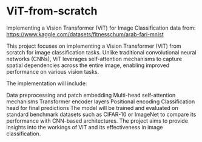 # ViT-from-scratch
Implementing a Vision Transformer (ViT) for Image Classification
data from: https://www.kaggle.com/datasets/fitnesschum/arab-fari-mnist

This project focuses on implementing a Vision Transformer (ViT) from scratch for image classification tasks. Unlike traditional convolutional neural networks (CNNs), ViT leverages self-attention mechanisms to capture spatial dependencies across the entire image, enabling improved performance on various vision tasks.

The implementation will include:

Data preprocessing and patch embedding
Multi-head self-attention mechanisms
Transformer encoder layers
Positional encoding
Classification head for final predictions
The model will be trained and evaluated on standard benchmark datasets such as CIFAR-10 or ImageNet to compare its performance with CNN-based architectures. The project aims to provide insights into the workings of ViT and its effectiveness in image classification.

